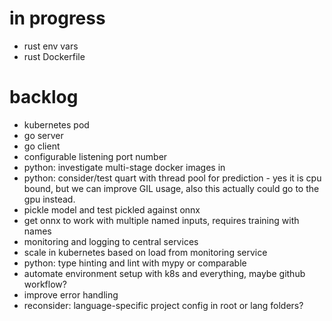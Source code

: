 # in progress
- rust env vars
- rust Dockerfile

# backlog
- kubernetes pod
- go server
- go client
- configurable listening port number
- python: investigate multi-stage docker images in
- python: consider/test quart with thread pool for prediction - yes it is cpu bound, but we can improve GIL usage, also this actually could go to the gpu instead.
- pickle model and test pickled against onnx
- get onnx to work with multiple named inputs, requires training with names
- monitoring and logging to central services
- scale in kubernetes based on load from monitoring service
- python: type hinting and lint with mypy or comparable
- automate environment setup with k8s and everything, maybe github workflow?
- improve error handling
- reconsider: language-specific project config in root or lang folders?
